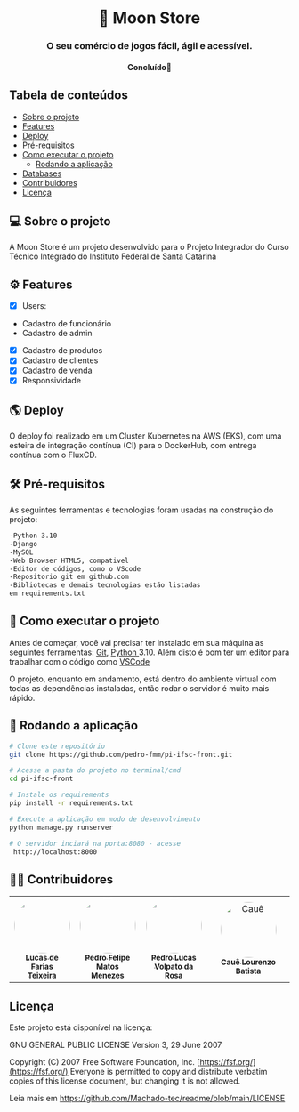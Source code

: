 <h1 align="center">
     🏪 Moon Store
</h1>

<h3 align="center">
    O seu comércio de jogos fácil, ágil e acessível.
</h3>

<h4 align="center">
	   Concluído🚀 
</h4>

<h2>Tabela de conteúdos</h2>

<!--ts-->

* [Sobre o projeto](#sobre)
* [Features](#features)
* [Deploy](#deploy)
* [Pré-requisitos](#requirements)
* [Como executar o projeto](#executar)
  * [Rodando a aplicação](#executar-rodas)
* [Databases](#databases)
* [Contribuidores](#contribuintes)
* [Licença](#user-content--licença)

<!--te-->

<h2 id="sobre"> 💻 Sobre o projeto </h2>

A Moon Store é um projeto desenvolvido para o Projeto Integrador do Curso Técnico Integrado do Instituto Federal de Santa Catarina

<h2 id="features"> ⚙️ Features </h2>

- [X] Users:

- Cadastro de funcionário
- Cadastro de admin

- [X] Cadastro de produtos
- [X] Cadastro de clientes
- [X] Cadastro de venda
- [X] Responsividade

<h2 id="deploy"> 🌎 Deploy </h2>

O deploy foi realizado em um Cluster Kubernetes na AWS (EKS), com uma esteira de integração contínua (CI) para o DockerHub, com entrega contínua com o FluxCD.

<h2 id="requirements"> 🛠 Pré-requisitos </h2>

As seguintes ferramentas e tecnologias foram usadas na construção do projeto:

```bash
-Python 3.10  
-Django  
-MySQL  
-Web Browser HTML5, compativel  
-Editor de códigos, como o VScode  
-Repositorio git em github.com
-Bibliotecas e demais tecnologias estão listadas 
em requirements.txt
```

<h2 id="executar"> 🚀 Como executar o projeto </h2>

Antes de começar, você vai precisar ter instalado em sua máquina as seguintes ferramentas:
[Git](https://git-scm.com), [Python ](https://www.python.org/)3.10.
Além disto é bom ter um editor para trabalhar com o código como [VSCode](https://code.visualstudio.com/)

O projeto, enquanto em andamento, está dentro do ambiente virtual com todas as dependências instaladas, então rodar o servidor é muito mais rápido.

<h2 id="executar-rodar">🎲 Rodando a aplicação </h2>

```bash
# Clone este repositório
git clone https://github.com/pedro-fmm/pi-ifsc-front.git

# Acesse a pasta do projeto no terminal/cmd
cd pi-ifsc-front

# Instale os requirements
pip install -r requirements.txt

# Execute a aplicação em modo de desenvolvimento
python manage.py runserver

# O servidor inciará na porta:8080 - acesse
 http://localhost:8000 
```

<h2 id="contribuintes"> 👨‍💻 Contribuidores </h2>

<table>
  <tr>
  <!-- Farias -->
    <td align="center"><a href="https://github.com/FarinhaProgrammer"><img style="border-radius: 50%;" src="https://avatars.githubusercontent.com/u/77069076?v=4" width="100px;" alt=""/><br /><sub><b>Lucas de Farias <br>Teixeira</b></sub></a><br /></td>
    <!-- Menezes -->
    <td align="center"><a href="https://github.com/pedro-fmm"><img style="border-radius: 50%;" src="https://avatars.githubusercontent.com/u/85511521?v=4" width="100px;" alt=""/><br /><sub><b>Pedro Felipe<br>Matos Menezes</b></sub></a><br /></td>
    <!-- Volpato -->
    <td align="center"><a href="https://github.com/PedroLuscao"><img style="border-radius: 50%;" src="https://avatars.githubusercontent.com/u/89154708?" width="100px;" alt=""/><br /><sub><b>Pedro Lucas<br>Volpato da Rosa</b></sub></a><br /></td>
    <!-- Cauê -->
    <td align="center"><a href="https://github.com/Caue-Lourenzo-Batista"><img style="border-radius: 50%;" src="https://avatars.githubusercontent.com/u/102556908?v=4" width="100px;" alt="Cauê"/><br /><sub><b>Cauê Lourenzo Batista</b></sub></a><br /></td>
  </tr>
</table>

<h2 id="license">Licença</h2>

Este projeto está disponível na licença:

 GNU GENERAL PUBLIC LICENSE
                       Version 3, 29 June 2007

 Copyright (C) 2007 Free Software Foundation, Inc. [https://fsf.org/](https://fsf.org/)
 Everyone is permitted to copy and distribute verbatim copies
 of this license document, but changing it is not allowed.

Leia mais em https://github.com/Machado-tec/readme/blob/main/LICENSE
